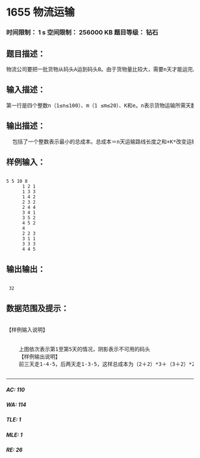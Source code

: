 # 1655 物流运输   
### 时间限制： 1 s     空间限制： 256000 KB     题目等级： 钻石  
## 题目描述：  

<pre>
物流公司要把一批货物从码头A运到码头B。由于货物量比较大，需要n天才能运完。货物运输过程中一般要转停好几个码头。物流公司通常会设计一条固定的运输路线，以便对整个运输过程实施严格的管理和跟踪。由于各种因素的存在，有的时候某个码头会无法装卸货物。这时候就必须修改运输路线，让货物能够按时到达目的地。但是修改路线是一件十分麻烦的事情，会带来额外的成本。因此物流公司希望能够订一个n天的运输计划，使得总成本尽可能地小。
</pre>
  
  
## 输入描述：  

<pre>
第一行是四个整数n（1≤n≤100）、m（1 ≤m≤20）、K和e。n表示货物运输所需天数，m表示码头总数，K表示每次修改运输路线所需成本。接下来e行每行是一条航线描述，包括了三个整数，依次表示航线连接的两个码头编号以及航线长度（＞0）。其中码头A编号为1，码头B编号为m。单位长度的运输费用为1。航线是双向的。再接下来一行是一个整数d，后面的d行每行是三个整数P (1＜P＜m），a，b (1 ≤a≤b ≤n)。表示编号为P的码头从第a天到第b天无法装卸货物（含头尾）。同一个码头有可能在多个时间段内不可用。但任何时间都存在至少一条从码头A到码头B的运输路线。
</pre>
  
  
## 输出描述：  

<pre>
  包括了一个整数表示最小的总成本。总成本＝n天运输路线长度之和+K*改变运输路线的次数。
</pre>
  
  
## 样例输入：  

<pre><code>
5 5 10 8
      1 2 1
      1 3 3
      1 4 2
      2 3 2
      2 4 4
      3 4 1
      3 5 2
      4 5 2
      4
      2 2 3
      3 1 1
      3 3 3
      4 4 5
</code></pre>
  
  
## 输出输出：  

<pre><code>
 32
</code></pre>
  
  
## 数据范围及提示：  

<pre>

【样例输入说明】  

 
    上图依次表示第1至第5天的情况，阴影表示不可用的码头
    【样例输出说明】
    前三天走1-4-5，后两天走1-3-5，这样总成本为（2＋2）*3＋（3＋2）*2＋10＝32。

</pre>
  
  
***  

##### AC: 110  
##### WA: 114  
##### TLE: 1  
##### MLE: 1  
##### RE: 26  

